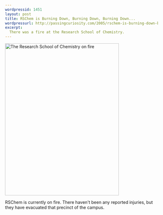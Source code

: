 ```yaml
---
wordpressid: 1451
layout: post
title: RSChem is Burning Down, Burning Down, Burning Down...
wordpressurl: http://passingcuriosity.com/2005/rschem-is-burning-down-burning-down-burning-down/
excerpt: 
  There was a fire at the Research School of Chemistry.
---
```


<a href="http://www.flickr.com/photos/thsutton/248985472/" title="The
Research School of Chemistry on fire by thsutton, on Flickr"><img
src="http://farm1.static.flickr.com/95/248985472_194e513951.jpg"
width="375" height="500" alt="The Research School of Chemistry on
fire" /></a>

RSChem is currently on fire. There haven't been any reported injuries,
but they have evacuated that precinct of the campus.

